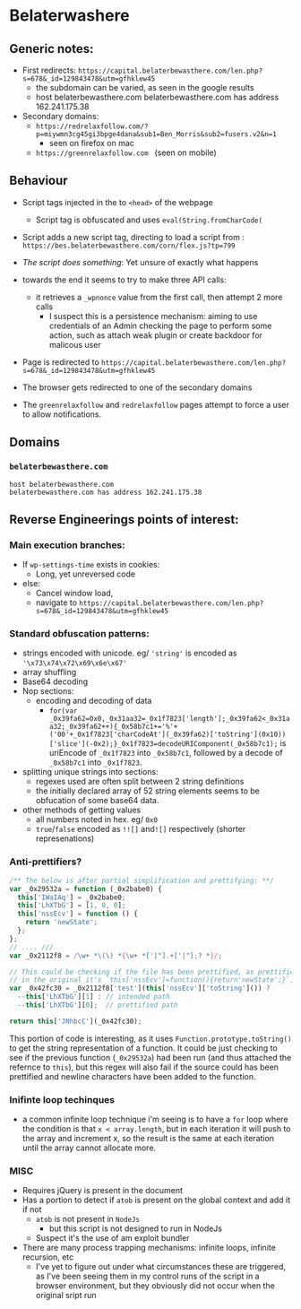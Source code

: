# Belaterwashere

## Generic notes:
- First redirects: `https://capital.belaterbewasthere.com/len.php?s=678&_id=129843478&utm=gfhklew45`
  - the subdomain can be varied, as seen in the google results
  - host belaterbewasthere.com
belaterbewasthere.com has address 162.241.175.38
- Secondary domains: 
  - `https://redrelaxfollow.com/?p=miywmn3cg45gi3bpge4dana&sub1=Ben_Morris&sub2=fusers.v2&n=1`
    - seen on firefox on mac
  - `https://greenrelaxfollow.com ` (seen on mobile)

## Behaviour
- Script tags injected in the to `<head>` of the webpage
  - Script tag is obfuscated and uses `eval(String.fromCharCode(`
- Script adds a new script tag, directing to load a script from : `https://bes.belaterbewasthere.com/corn/flex.js?tp=799`
- _The script does something_: Yet unsure of exactly what happens

 - towards the end it seems to try to make three API calls:
   - it retrieves a `_wpnonce` value from the first call, then attempt 2 more calls
     - I suspect this is a persistence mechanism: aiming to use credentials of an Admin checking the page to perform some action, such as attach weak plugin or create backdoor for malicous user
- Page is redirected to `https://capital.belaterbewasthere.com/len.php?s=678&_id=129843478&utm=gfhklew45`
- The browser gets redirected to one of the secondary domains
- The `greenrelaxfollow` and `redrelaxfollow` pages attempt to force a user to allow notifications.

## Domains
### `belaterbewasthere.com`
```
host belaterbewasthere.com
belaterbewasthere.com has address 162.241.175.38
```

## Reverse Engineerings points of interest:

### Main execution branches:
- If `wp-settings-time` exists in cookies:
  - Long, yet unreversed code
- else:
  - Cancel window load,
  - navigate to `https://capital.belaterbewasthere.com/len.php?s=678&_id=129843478&utm=gfhklew45`

### Standard obfuscation patterns:
- strings encoded with unicode. eg/ `'string'` is encoded as `'\x73\x74\x72\x69\x6e\x67'`
- array shuffling
- Base64 decoding
- Nop sections: 
  - encoding and decoding of data
    - `for(var _0x39fa62=0x0,_0x31aa32=_0x1f7823['length'];_0x39fa62<_0x31aa32;_0x39fa62++){_0x58b7c1+='%'+('00'+_0x1f7823['charCodeAt'](_0x39fa62)['toString'](0x10))['slice'](-0x2);}_0x1f7823=decodeURIComponent(_0x58b7c1);` is uriEncode of `_0x1f7823` into `_0x58b7c1`, followed by a decode of `_0x58b7c1` into `_0x1f7823`.
- splitting unique strings into sections:
  - regexes used are often split between 2 string definitions
  - the initially declared array of 52 string elements seems to be obfucation of some base64 data.
- other methods of getting values
  - all numbers noted in hex. eg/ `0x0`
  - `true`/`false` encoded as `!![]` and`![]` respectively (shorter represenations)


### Anti-prettifiers?
```js
/** The below is after partial simplification and prettifying: **/
var _0x29532a = function (_0x2babe0) {
  this['IWaIAq'] = _0x2babe0;
  this['LhXTbG'] = [1, 0, 0];
  this['nssEcv'] = function () {
    return 'newState';
  };
};
// .... ///
var _0x2112f8 = /\w+ *\(\) *{\w+ *['|"].+['|"];? *}/;

// This could be checking if the file has been prettified, as prettification would likely add newlines to the function `this['nssEcv']`
// in the original it's `this['nssEcv']=function(){return'newState';}`, which passes the regex
var _0x42fc30 = _0x2112f8['test'](this['nssEcv']['toString']()) ? 
  --this['LhXTbG'][1] : // intended path
  --this['LhXTbG'][0];  // prettified path

return this['JNhbcC'](_0x42fc30);
```
This portion of code is interesting, as it uses `Function.prototype.toString()` to get the string representation of a function.
It could be just checking to see if the previous function (`_0x29532a`) had been run (and thus attached the refernce to `this`), but this regex will also fail if the source could has been prettified and newline characters have been added to the function.

### Inifinte loop techinques
- a common infinite loop technique i'm seeing is to have a `for` loop where the condition is that `x < array.length`, but in each iteration it will push to the array and increment x, so the result is the same at each iteration until the array cannot allocate more.

### MISC
- Requires jQuery is present in the document
- Has a portion to detect if `atob` is present on the global context and add it if not
  - `atob` is not present in `NodeJs`
    - but this script is not designed to run in NodeJs
  - Suspect it's the use of am exploit bundler
- There are many process trapping mechanisms: infinite loops, infinite recursion, etc
  - I've yet to figure out under what circumstances these are triggered, as I've been seeing them in my control runs of the script in a browser environment, but they obviously did not occur when the original sript run
